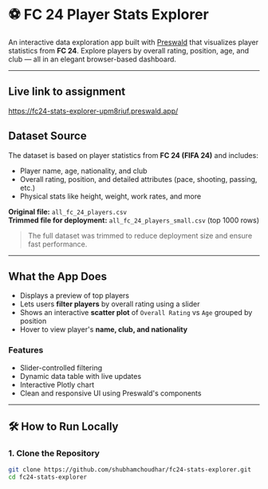 # ⚽ FC 24 Player Stats Explorer

An interactive data exploration app built with [Preswald](https://preswald.ai/) that visualizes player statistics from **FC 24**. Explore players by overall rating, position, age, and club — all in an elegant browser-based dashboard.

---
## Live link to assignment
https://fc24-stats-explorer-upm8riuf.preswald.app/

## Dataset Source

The dataset is based on player statistics from **FC 24 (FIFA 24)** and includes:

- Player name, age, nationality, and club
- Overall rating, position, and detailed attributes (pace, shooting, passing, etc.)
- Physical stats like height, weight, work rates, and more

**Original file:** `all_fc_24_players.csv`  
**Trimmed file for deployment:** `all_fc_24_players_small.csv` (top 1000 rows)

> The full dataset was trimmed to reduce deployment size and ensure fast performance.

---

## What the App Does

- Displays a preview of top players
- Lets users **filter players** by overall rating using a slider
- Shows an interactive **scatter plot** of `Overall Rating` vs `Age` grouped by position
- Hover to view player's **name, club, and nationality**

### Features
- Slider-controlled filtering
- Dynamic data table with live updates
- Interactive Plotly chart
- Clean and responsive UI using Preswald's components

---

## 🛠️ How to Run Locally

### 1. Clone the Repository

```bash
git clone https://github.com/shubhamchoudhar/fc24-stats-explorer.git
cd fc24-stats-explorer
